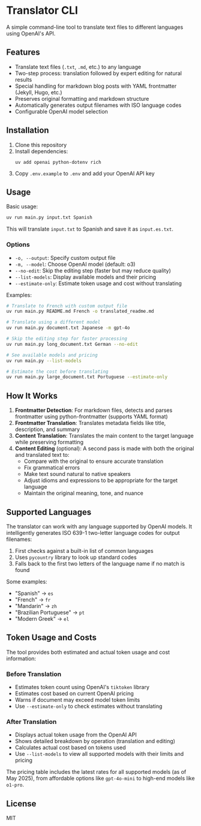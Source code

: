 # Translator CLI

A simple command-line tool to translate text files to different languages using OpenAI's API.

## Features

- Translate text files (`.txt`, `.md`, etc.) to any language
- Two-step process: translation followed by expert editing for natural results
- Special handling for markdown blog posts with YAML frontmatter (Jekyll, Hugo, etc.)
- Preserves original formatting and markdown structure
- Automatically generates output filenames with ISO language codes
- Configurable OpenAI model selection

## Installation

1. Clone this repository
2. Install dependencies:
   ```
   uv add openai python-dotenv rich
   ```
3. Copy `.env.example` to `.env` and add your OpenAI API key

## Usage

Basic usage:

```bash
uv run main.py input.txt Spanish
```

This will translate `input.txt` to Spanish and save it as `input.es.txt`.

### Options

- `-o, --output`: Specify custom output file
- `-m, --model`: Choose OpenAI model (default: o3)
- `--no-edit`: Skip the editing step (faster but may reduce quality)
- `--list-models`: Display available models and their pricing
- `--estimate-only`: Estimate token usage and cost without translating

Examples:

```bash
# Translate to French with custom output file
uv run main.py README.md French -o translated_readme.md

# Translate using a different model
uv run main.py document.txt Japanese -m gpt-4o

# Skip the editing step for faster processing
uv run main.py long_document.txt German --no-edit

# See available models and pricing
uv run main.py --list-models

# Estimate the cost before translating
uv run main.py large_document.txt Portuguese --estimate-only
```

## How It Works

1. **Frontmatter Detection**: For markdown files, detects and parses frontmatter using python-frontmatter (supports YAML format)
2. **Frontmatter Translation**: Translates metadata fields like title, description, and summary
3. **Content Translation**: Translates the main content to the target language while preserving formatting
4. **Content Editing** (optional): A second pass is made with both the original and translated text to:
   - Compare with the original to ensure accurate translation
   - Fix grammatical errors
   - Make text sound natural to native speakers
   - Adjust idioms and expressions to be appropriate for the target language
   - Maintain the original meaning, tone, and nuance

## Supported Languages

The translator can work with any language supported by OpenAI models. It intelligently generates ISO 639-1 two-letter language codes for output filenames:

1. First checks against a built-in list of common languages
2. Uses `pycountry` library to look up standard codes
3. Falls back to the first two letters of the language name if no match is found

Some examples:
- "Spanish" → `es`
- "French" → `fr`
- "Mandarin" → `zh`
- "Brazilian Portuguese" → `pt`
- "Modern Greek" → `el`

## Token Usage and Costs

The tool provides both estimated and actual token usage and cost information:

### Before Translation
- Estimates token count using OpenAI's `tiktoken` library
- Estimates cost based on current OpenAI pricing
- Warns if document may exceed model token limits
- Use `--estimate-only` to check estimates without translating

### After Translation
- Displays actual token usage from the OpenAI API
- Shows detailed breakdown by operation (translation and editing)
- Calculates actual cost based on tokens used
- Use `--list-models` to view all supported models with their limits and pricing

The pricing table includes the latest rates for all supported models (as of May 2025), from affordable options like `gpt-4o-mini` to high-end models like `o1-pro`.

## License

MIT